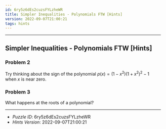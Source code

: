 ```yaml
---
id: 6ry5z6dEs2cuzsFYLzheWR
title: Simpler Inequalities - Polynomials FTW [Hints]
version: 2022-09-07T21:00:21
tags: hints
---
```


--------------------------------------------------------------------------------------------

## Simpler Inequalities - Polynomials FTW [Hints]

### Problem 2

Try thinking about the sign of the polynomial $p(x) = (1 - x^2) (1 + x^2)^2 - 1$ when $x$
is near zero.

### Problem 3

What happens at the roots of a polynomial?

--------------------------------------------------------------------------------------------

* _Puzzle ID_: 6ry5z6dEs2cuzsFYLzheWR
* _Hints Version_: 2022-09-07T21:00:21
